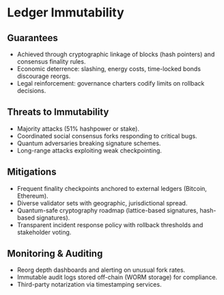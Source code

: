 # Ledger Immutability

## Guarantees
- Achieved through cryptographic linkage of blocks (hash pointers) and consensus finality rules.
- Economic deterrence: slashing, energy costs, time-locked bonds discourage reorgs.
- Legal reinforcement: governance charters codify limits on rollback decisions.

## Threats to Immutability
- Majority attacks (51% hashpower or stake).
- Coordinated social consensus forks responding to critical bugs.
- Quantum adversaries breaking signature schemes.
- Long-range attacks exploiting weak checkpointing.

## Mitigations
- Frequent finality checkpoints anchored to external ledgers (Bitcoin, Ethereum).
- Diverse validator sets with geographic, jurisdictional spread.
- Quantum-safe cryptography roadmap (lattice-based signatures, hash-based signatures).
- Transparent incident response policy with rollback thresholds and stakeholder voting.

## Monitoring & Auditing
- Reorg depth dashboards and alerting on unusual fork rates.
- Immutable audit logs stored off-chain (WORM storage) for compliance.
- Third-party notarization via timestamping services.
